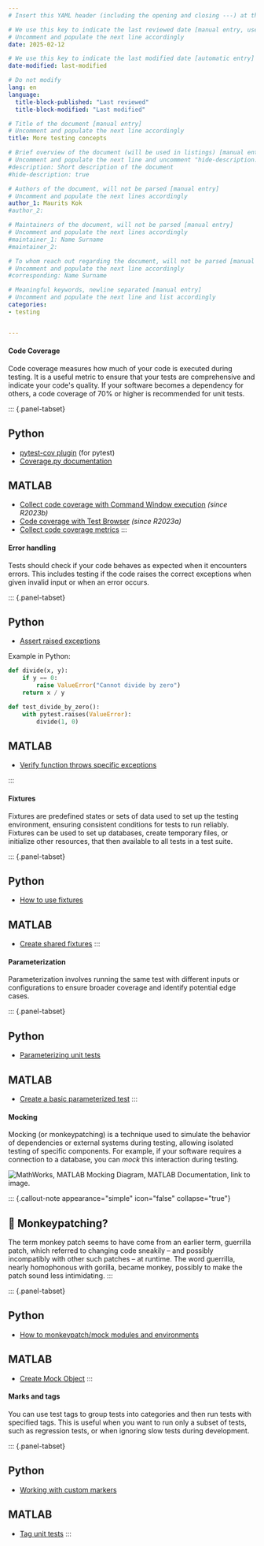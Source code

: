 ```yaml
---
# Insert this YAML header (including the opening and closing ---) at the beginning of the document and fill it out accordingly

# We use this key to indicate the last reviewed date [manual entry, use YYYY-MM-DD]
# Uncomment and populate the next line accordingly
date: 2025-02-12

# We use this key to indicate the last modified date [automatic entry]
date-modified: last-modified

# Do not modify
lang: en
language: 
  title-block-published: "Last reviewed"
  title-block-modified: "Last modified"

# Title of the document [manual entry]
# Uncomment and populate the next line accordingly
title: More testing concepts

# Brief overview of the document (will be used in listings) [manual entry]
# Uncomment and populate the next line and uncomment "hide-description: true".
#description: Short description of the document
#hide-description: true

# Authors of the document, will not be parsed [manual entry]
# Uncomment and populate the next lines accordingly
author_1: Maurits Kok
#author_2:

# Maintainers of the document, will not be parsed [manual entry]
# Uncomment and populate the next lines accordingly
#maintainer_1: Name Surname
#maintainer_2:

# To whom reach out regarding the document, will not be parsed [manual entry]
# Uncomment and populate the next line accordingly
#corresponding: Name Surname

# Meaningful keywords, newline separated [manual entry]
# Uncomment and populate the next line and list accordingly
categories: 
- testing 


---
```


#### **Code Coverage**
Code coverage measures how much of your code is executed during testing. It is a useful metric to ensure that your tests are comprehensive and indicate your code's quality. If your software becomes a dependency for others, a code coverage of 70% or higher is recommended for unit tests.

::: {.panel-tabset}
## Python
- [pytest-cov plugin](https://pypi.org/project/pytest-cov/) (for pytest)
- [Coverage.py documentation](https://coverage.readthedocs.io/en/latest/)

## MATLAB
- [Collect code coverage with Command Window execution](https://nl.mathworks.com/help/matlab/ref/runtests.html#d126e1481788) *(since R2023b)*
- [Code coverage with Test Browser](https://nl.mathworks.com/help/matlab/ref/testbrowser-app.html#:~:text=Generate%20Code%20Coverage%20Report) *(since R2023a)*
- [Collect code coverage metrics](https://nl.mathworks.com/help/matlab/matlab_prog/collect-statement-and-function-coverage-metrics-for-matlab-source-code.html)
:::

#### **Error handling**
Tests should check if your code behaves as expected when it encounters errors. This includes testing if the code raises the correct exceptions when given invalid input or when an error occurs.

::: {.panel-tabset}
## Python
- [Assert raised exceptions](https://docs.pytest.org/en/stable/how-to/assert.html#assertraises)

Example in Python:
```python
def divide(x, y):
    if y == 0:
        raise ValueError("Cannot divide by zero")
    return x / y

def test_divide_by_zero():
    with pytest.raises(ValueError):
        divide(1, 0)
```

## MATLAB
- [Verify function throws specific exceptions](https://nl.mathworks.com/help/matlab/ref/matlab.unittest.qualifications.verifiable.verifyerror.html)

:::

#### **Fixtures** 
Fixtures are predefined states or sets of data used to set up the testing environment, ensuring consistent conditions for tests to run reliably. Fixtures can be used to set up databases, create temporary files, or initialize other resources, that then available to all tests in a test suite.

::: {.panel-tabset}
## Python
- [How to use fixtures](https://docs.pytest.org/en/7.1.x/how-to/fixtures.html)

## MATLAB
- [Create shared fixtures](https://mathworks.com/help/matlab/matlab_prog/write-test-using-shared-fixtures.html)
::: 
    
#### **Parameterization**
Parameterization involves running the same test with different inputs or configurations to ensure broader coverage and identify potential edge cases. 
    
::: {.panel-tabset}
## Python
- [Parameterizing unit tests](https://carpentries-incubator.github.io/python-intermediate-development/22-scaling-up-unit-testing.html#parameterising-our-unit-tests)

## MATLAB
- [Create a basic parameterized test](https://nl.mathworks.com/help/matlab/matlab_prog/create-basic-parameterized-test.html)
::: 

#### **Mocking**
Mocking (or monkeypatching) is a technique used to simulate the behavior of dependencies or external systems during testing, allowing isolated testing of specific components. For example, if your software requires a connection to a database, you can *mock* this interaction during testing.

![MathWorks, MATLAB Mocking Diagram, MATLAB Documentation, [link to image.](https://nl.mathworks.com/help/matlab/matlab_prog/create-mock-object.html)](https://nl.mathworks.com/help/matlab/mocking_overview.png)

::: {.callout-note appearance="simple" icon="false" collapse="true"} 
## 🐒 Monkeypatching?
The term monkey patch seems to have come from an earlier term, guerrilla patch, which referred to changing code sneakily – and possibly incompatibly with other such patches – at runtime. The word guerrilla, nearly homophonous with gorilla, became monkey, possibly to make the patch sound less intimidating.
:::

::: {.panel-tabset}
## Python
- [How to monkeypatch/mock modules and environments](https://docs.pytest.org/en/latest/how-to/monkeypatch.html)

## MATLAB
- [Create Mock Object](https://nl.mathworks.com/help/matlab/matlab_prog/create-mock-object.html) 
:::

#### **Marks and tags**
You can use test tags to group tests into categories and then run tests with specified tags. This is useful when you want to run only a subset of tests, such as regression tests, or when ignoring slow tests during development. 

::: {.panel-tabset}
## Python
- [Working with custom markers](https://docs.pytest.org/en/7.1.x/example/markers.html)

## MATLAB
- [Tag unit tests](https://nl.mathworks.com/help/matlab/matlab_prog/tag-unit-tests.html)
:::
